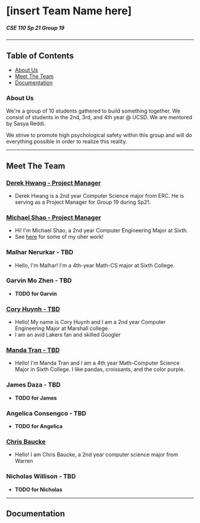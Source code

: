 # [insert Team Name here]
##### CSE 110 Sp 21 Group 19

***
## Table of Contents
- [About Us](#about-us)
- [Meet The Team](#meet-the-team)
- [Documentation](#documentation)

### About Us
We're a group of 10 students gathered to build something together. We consist of students in the 2nd, 3rd, and 4th year @ UCSD. We are mentored by Sasya Reddi.

We strive to promote high psychological safety within this group and will do everything possible in order to realize this reality. 

<!--- Include Branding (Mascot/colors/etc.) when that's finalized --->

---

## Meet The Team
### [Derek Hwang - Project Manager](https://github.com/derek-hwang27)
- Derek Hwang is a 2nd year Computer Science major from ERC. He is serving as a Project Manager for Group 19 during Sp21.
<!--- May add more as more things come to mind--->

### [Michael Shao - Project Manager](https://github.com/michl1001)
- Hi! I'm Michael Shao, a 2nd year Computer Engineering Major at Sixth. 
- See [here](https://github.com/michl1001) for some of my oher work!
<!--- May add more as we figure out our brand stuff--->

### Malhar Nerurkar - TBD
- Hello, I'm Malhar! I'm a 4th-year Math-CS major at Sixth College.

### Garvin Mo Zhen - TBD
- **TODO for Garvin**
  
### [Cory Huynh - TBD](https://github.com/coryhuynh)
- Hello! My name is Cory Huynh and I am a 2nd year Computer Engineering Major at Marshall college. 
- I am an avid Lakers fan and skilled Googler
  
### [Manda Tran - TBD](https://github.com/mandatran)
- Hello! I'm Manda Tran and I am a 4th year Math-Computer Science Major in Sixth College. I like pandas, croissants, and the color purple.
  
### James Daza - TBD
- **TODO for James**
  
### Angelica Consengco - TBD
- **TODO for Angelica**
  
### [Chris Baucke](https://github.com/cbaucke)
- Hello! I am Chris Baucke, a 2nd year computer science major from Warren
  
### Nicholas Willison - TBD
- **TODO for Nicholas**

---

## Documentation
<!--- Will include navigation when documentation is written (might be in another directory...--->
